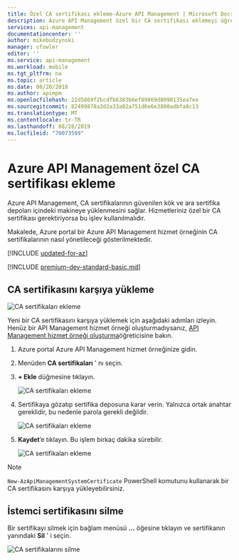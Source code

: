 ```yaml
---
title: Özel CA sertifikası ekleme-Azure API Management | Microsoft Docs
description: Azure API Management özel bir CA sertifikası eklemeyi öğrenin.
services: api-management
documentationcenter: ''
author: mikebudzynski
manager: cfowler
editor: ''
ms.service: api-management
ms.workload: mobile
ms.tgt_pltfrm: na
ms.topic: article
ms.date: 08/20/2018
ms.author: apimpm
ms.openlocfilehash: 21d5869f2bcdfb6383b6ef89869d8098135ea7ee
ms.sourcegitcommit: 82499878a3d2a33a02a751d6e6e3800adbfa8c13
ms.translationtype: MT
ms.contentlocale: tr-TR
ms.lasthandoff: 08/28/2019
ms.locfileid: "70073599"
---
```

# <a name="how-to-add-a-custom-ca-certificate-in-azure-api-management"></a>Azure API Management özel CA sertifikası ekleme

Azure API Management, CA sertifikalarının güvenilen kök ve ara sertifika depoları içindeki makineye yüklenmesini sağlar. Hizmetleriniz özel bir CA sertifikası gerektiriyorsa bu işlev kullanılmalıdır.

Makalede, Azure portal bir Azure API Management hizmet örneğinin CA sertifikalarının nasıl yönetileceği gösterilmektedir.

[!INCLUDE [updated-for-az](../../includes/updated-for-az.md)]

[!INCLUDE [premium-dev-standard-basic.md](../../includes/api-management-availability-premium-dev-standard-basic.md)]

## <a name="step1"> </a>CA sertifikasını karşıya yükleme

![CA sertifikaları ekleme](media/api-management-howto-ca-certificates/00.png)

Yeni bir CA sertifikasını karşıya yüklemek için aşağıdaki adımları izleyin. Henüz bir API Management hizmet örneği oluşturmadıysanız, [API Management hizmet örneği oluşturma](get-started-create-service-instance.md)öğreticisine bakın.

1. Azure portal Azure API Management hizmet örneğinize gidin.

2. Menüden **CA sertifikaları** ' nı seçin.

3. **+ Ekle** düğmesine tıklayın.  

    ![CA sertifikaları ekleme](media/api-management-howto-ca-certificates/01.png)  

4. Sertifikaya gözatıp sertifika deposuna karar verin. Yalnızca ortak anahtar gereklidir, bu nedenle parola gerekli değildir.

    ![CA sertifikaları ekleme](media/api-management-howto-ca-certificates/02.png)  

5. **Kaydet**’e tıklayın. Bu işlem birkaç dakika sürebilir.

    ![CA sertifikaları ekleme](media/api-management-howto-ca-certificates/03.png)  

> [!NOTE]
> `New-AzApiManagementSystemCertificate` PowerShell komutunu kullanarak bir CA sertifikasını karşıya yükleyebilirsiniz.

## <a name="step1a"> </a>İstemci sertifikasını silme

Bir sertifikayı silmek için bağlam menüsü **...** öğesine tıklayın ve sertifikanın yanındaki **Sil** ' i seçin.

![CA sertifikalarını silme](media/api-management-howto-ca-certificates/04.png)  

[Upload a CA certificate]: #step1
[Delete a CA certificate]: #step1a
